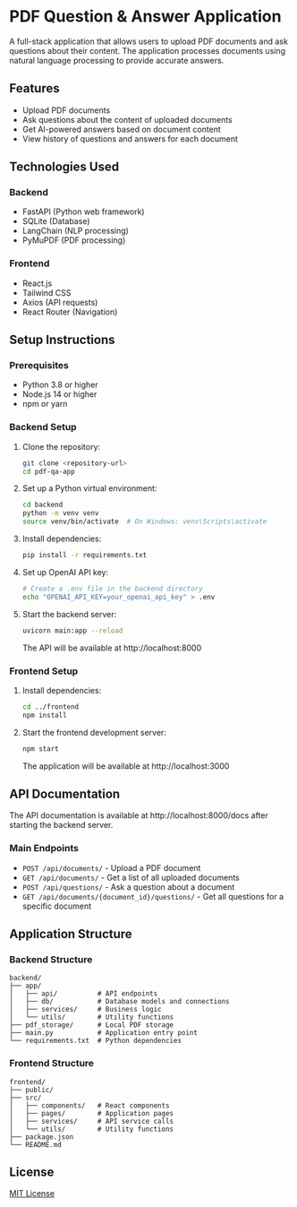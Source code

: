 # PDF Question & Answer Application

A full-stack application that allows users to upload PDF documents and ask questions about their content. The application processes documents using natural language processing to provide accurate answers.

## Features

- Upload PDF documents
- Ask questions about the content of uploaded documents
- Get AI-powered answers based on document content
- View history of questions and answers for each document

## Technologies Used

### Backend

- FastAPI (Python web framework)
- SQLite (Database)
- LangChain (NLP processing)
- PyMuPDF (PDF processing)

### Frontend

- React.js
- Tailwind CSS
- Axios (API requests)
- React Router (Navigation)

## Setup Instructions

### Prerequisites

- Python 3.8 or higher
- Node.js 14 or higher
- npm or yarn

### Backend Setup

1. Clone the repository:

   ```bash
   git clone <repository-url>
   cd pdf-qa-app
   ```

2. Set up a Python virtual environment:

   ```bash
   cd backend
   python -m venv venv
   source venv/bin/activate  # On Windows: venv\Scripts\activate
   ```

3. Install dependencies:

   ```bash
   pip install -r requirements.txt
   ```

4. Set up OpenAI API key:

   ```bash
   # Create a .env file in the backend directory
   echo "OPENAI_API_KEY=your_openai_api_key" > .env
   ```

5. Start the backend server:
   ```bash
   uvicorn main:app --reload
   ```
   The API will be available at http://localhost:8000

### Frontend Setup

1. Install dependencies:

   ```bash
   cd ../frontend
   npm install
   ```

2. Start the frontend development server:
   ```bash
   npm start
   ```
   The application will be available at http://localhost:3000

## API Documentation

The API documentation is available at http://localhost:8000/docs after starting the backend server.

### Main Endpoints

- `POST /api/documents/` - Upload a PDF document
- `GET /api/documents/` - Get a list of all uploaded documents
- `POST /api/questions/` - Ask a question about a document
- `GET /api/documents/{document_id}/questions/` - Get all questions for a specific document

## Application Structure

### Backend Structure

```
backend/
├── app/
│   ├── api/          # API endpoints
│   ├── db/           # Database models and connections
│   ├── services/     # Business logic
│   └── utils/        # Utility functions
├── pdf_storage/      # Local PDF storage
├── main.py           # Application entry point
└── requirements.txt  # Python dependencies
```

### Frontend Structure

```
frontend/
├── public/
├── src/
│   ├── components/   # React components
│   ├── pages/        # Application pages
│   ├── services/     # API service calls
│   └── utils/        # Utility functions
├── package.json
└── README.md
```

## License

[MIT License](LICENSE)
